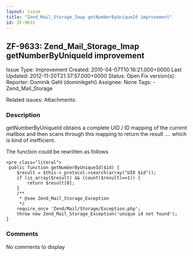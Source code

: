 ```yaml
---
layout: issue
title: "Zend_Mail_Storage_Imap getNumberByUniqueId improvement"
id: ZF-9633
---
```


ZF-9633: Zend\_Mail\_Storage\_Imap getNumberByUniqueId improvement
------------------------------------------------------------------

 Issue Type: Improvement Created: 2010-04-07T10:16:21.000+0000 Last Updated: 2012-11-20T21:37:57.000+0000 Status: Open Fix version(s): 
 Reporter:  Dominik Gehl (dominikgehl)  Assignee:  None  Tags: - Zend\_Mail\_Storage
 
 Related issues: 
 Attachments: 
### Description

getNumberByUniqueId obtains a complete UID / ID mapping of the current mailbox and then scans through this mapping to return the result .... which is kind of inefficient.

The function could be rewritten as follows

 
    <pre class="literal">
     public function getNumberByUniqueId($id) {
        $result = $this->_protocol->search(array("UID $id"));
        if (is_array($result) && (count($result)==1)) {
            return $result[0];
        }
        /**
         * @see Zend_Mail_Storage_Exception
         */
        require_once 'Zend/Mail/Storage/Exception.php';
        throw new Zend_Mail_Storage_Exception('unique id not found');
    }


 

 

### Comments

No comments to display